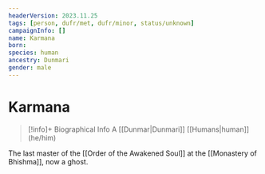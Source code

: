```yaml
---
headerVersion: 2023.11.25
tags: [person, dufr/met, dufr/minor, status/unknown]
campaignInfo: []
name: Karmana
born:
species: human
ancestry: Dunmari
gender: male
---
```

# Karmana
>[!info]+ Biographical Info
> A [[Dunmar|Dunmari]] [[Humans|human]] (he/him)

The last master of the [[Order of the Awakened Soul]] at the [[Monastery of Bhishma]], now a ghost. 